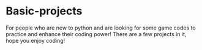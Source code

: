 # Basic-projects
For people who are new to python and are looking for some game codes to practice and enhance their coding power!
There are a few projects in it, hope you enjoy coding!
